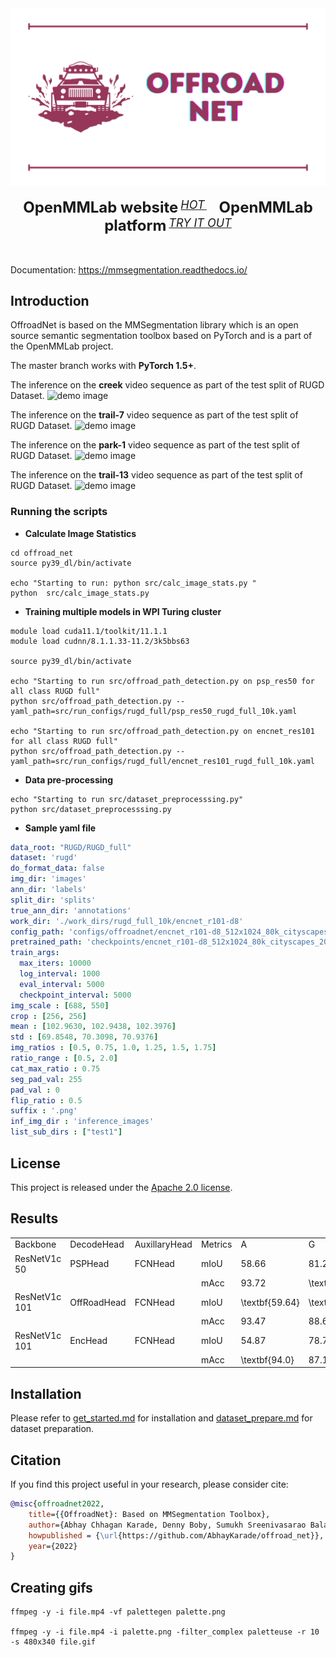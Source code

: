 <div align="center">
  <img src="resources/offroadnet_logo.png" width="600"/>
  <div>&nbsp;</div>
  <div align="center">
    <b><font size="5">OpenMMLab website</font></b>
    <sup>
      <a href="https://openmmlab.com">
        <i><font size="4">HOT</font></i>
      </a>
    </sup>
    &nbsp;&nbsp;&nbsp;&nbsp;
    <b><font size="5">OpenMMLab platform</font></b>
    <sup>
      <a href="https://platform.openmmlab.com">
        <i><font size="4">TRY IT OUT</font></i>
      </a>
    </sup>
  </div>
  <div>&nbsp;</div>
</div>
<br />

[comment]: <> ([![PyPI - Python Version]&#40;https://img.shields.io/pypi/pyversions/mmsegmentation&#41;]&#40;https://pypi.org/project/mmsegmentation/&#41;)

[comment]: <> ([![PyPI]&#40;https://img.shields.io/pypi/v/mmsegmentation&#41;]&#40;https://pypi.org/project/mmsegmentation&#41;)

[comment]: <> ([![docs]&#40;https://img.shields.io/badge/docs-latest-blue&#41;]&#40;https://mmsegmentation.readthedocs.io/en/latest/&#41;)

[comment]: <> ([![badge]&#40;https://github.com/open-mmlab/mmsegmentation/workflows/build/badge.svg&#41;]&#40;https://github.com/open-mmlab/mmsegmentation/actions&#41;)

[comment]: <> ([![codecov]&#40;https://codecov.io/gh/open-mmlab/mmsegmentation/branch/master/graph/badge.svg&#41;]&#40;https://codecov.io/gh/open-mmlab/mmsegmentation&#41;)

[comment]: <> ([![license]&#40;https://img.shields.io/github/license/open-mmlab/mmsegmentation.svg&#41;]&#40;https://github.com/open-mmlab/mmsegmentation/blob/master/LICENSE&#41;)

[comment]: <> ([![issue resolution]&#40;https://isitmaintained.com/badge/resolution/open-mmlab/mmsegmentation.svg&#41;]&#40;https://github.com/open-mmlab/mmsegmentation/issues&#41;)

[comment]: <> ([![open issues]&#40;https://isitmaintained.com/badge/open/open-mmlab/mmsegmentation.svg&#41;]&#40;https://github.com/open-mmlab/mmsegmentation/issues&#41;)

Documentation: https://mmsegmentation.readthedocs.io/

[comment]: <> (English | [简体中文]&#40;README_zh-CN.md&#41;)

## Introduction

OffroadNet is based on the MMSegmentation library which is an open source semantic segmentation toolbox based on PyTorch and is a part of the OpenMMLab project.

The master branch works with **PyTorch 1.5+**.

The inference on the **creek** video sequence as part of the test split of RUGD Dataset.
![demo image](resources/inference_gifs/creek.gif)

The inference on the **trail-7** video sequence as part of the test split of RUGD Dataset.
![demo image](resources/inference_gifs/trail-7.gif)

The inference on the **park-1** video sequence as part of the test split of RUGD Dataset.
![demo image](resources/inference_gifs/park-1.gif)

The inference on the **trail-13** video sequence as part of the test split of RUGD Dataset.
![demo image](resources/inference_gifs/trail-13.gif)

### Running the scripts

- **Calculate Image Statistics**

```shell
cd offroad_net
source py39_dl/bin/activate

echo "Starting to run: python src/calc_image_stats.py "
python  src/calc_image_stats.py
```

- **Training multiple models in WPI Turing cluster**

```shell
module load cuda11.1/toolkit/11.1.1
module load cudnn/8.1.1.33-11.2/3k5bbs63

source py39_dl/bin/activate

echo "Starting to run src/offroad_path_detection.py on psp_res50 for all class RUGD full"
python src/offroad_path_detection.py --yaml_path=src/run_configs/rugd_full/psp_res50_rugd_full_10k.yaml

echo "Starting to run src/offroad_path_detection.py on encnet_res101 for all class RUGD full"
python src/offroad_path_detection.py --yaml_path=src/run_configs/rugd_full/encnet_res101_rugd_full_10k.yaml
```
- **Data pre-processing**

```shell
echo "Starting to run src/dataset_preprocesssing.py"
python src/dataset_preprocesssing.py
```
- **Sample yaml file**

```yaml
data_root: "RUGD/RUGD_full"
dataset: 'rugd'
do_format_data: false
img_dir: 'images'
ann_dir: 'labels'
split_dir: 'splits'
true_ann_dir: 'annotations'
work_dir: './work_dirs/rugd_full_10k/encnet_r101-d8'
config_path: 'configs/offroadnet/encnet_r101-d8_512x1024_80k_cityscapes.py'
pretrained_path: 'checkpoints/encnet_r101-d8_512x1024_80k_cityscapes_20200622_003555-1de64bec.pth'
train_args:
  max_iters: 10000
  log_interval: 1000
  eval_interval: 5000
  checkpoint_interval: 5000
img_scale : [688, 550]
crop : [256, 256]
mean : [102.9630, 102.9438, 102.3976]
std : [69.8548, 70.3098, 70.9376]
img_ratios : [0.5, 0.75, 1.0, 1.25, 1.5, 1.75]
ratio_range : [0.5, 2.0]
cat_max_ratio : 0.75
seg_pad_val: 255
pad_val : 0
flip_ratio : 0.5
suffix : '.png'
inf_img_dir : 'inference_images'
list_sub_dirs : ["test1"]

```

## License

This project is released under the [Apache 2.0 license](LICENSE).

## Results

<table>
    <tr>
        <td>Backbone</td>
        <td>DecodeHead</td>
        <td>AuxillaryHead</td>
        <td>Metrics</td>
        <td>A</td>
        <td>G</td>
        <td>R</td>
        <td>C</td>
        <td>O</td>
        <td>OG</td>
    </tr>
    <tr>
        <td>ResNetV1c 50</td>
        <td>PSPHead</td>
        <td>FCNHead</td>
        <td>mIoU</td>
        <td>58.66</td>
        <td>81.24</td>
        <td>67.43</td>
        <td>39.78</td>
        <td>37.14</td>
        <td>80.73</td>
    </tr>
    <tr>
        <td></td>
        <td></td>
        <td></td>
        <td>mAcc</td>
        <td>93.72</td>
        <td>\textbf{90.31}</td>
        <td>\textbf{96.42}</td>
        <td>41.22</td>
        <td>43.24</td>
        <td>87.04</td>
    </tr>
    <tr>
        <td>ResNetV1c 101</td>
        <td>OffRoadHead</td>
        <td>FCNHead</td>
        <td>mIoU</td>
        <td>\textbf{59.64}</td>
        <td>\textbf{92.37}</td>
        <td>\textbf{85.24}</td>
        <td>\textbf{43.99}</td>
        <td>\textbf{42.85}</td>
        <td>\textbf{82.18}</td>
    </tr>
    <tr>
        <td></td>
        <td></td>
        <td></td>
        <td>mAcc</td>
        <td>93.47</td>
        <td>88.66</td>
        <td>94.45</td>
        <td>\textbf{63.73}</td>
        <td>\textbf{48.87}</td>
        <td>88.73</td>
    </tr>
    <tr>
        <td>ResNetV1c 101</td>
        <td>EncHead</td>
        <td>FCNHead</td>
        <td>mIoU</td>
        <td>54.87</td>
        <td>78.78</td>
        <td>79.3</td>
        <td>34.39</td>
        <td>40.52</td>
        <td>80.09</td>
    </tr>
    <tr>
        <td></td>
        <td></td>
        <td></td>
        <td>mAcc</td>
        <td>\textbf{94.0}</td>
        <td>87.18</td>
        <td>93.58</td>
        <td>40.51</td>
        <td>48.78</td>
        <td>\textbf{90.18}</td>
    </tr>
</table>

## Installation

Please refer to [get_started.md](docs/en/get_started.md#installation) for installation and [dataset_prepare.md](docs/en/dataset_prepare.md#prepare-datasets) for dataset preparation.


## Citation

If you find this project useful in your research, please consider cite:

```bibtex
@misc{offroadnet2022,
    title={{OffroadNet}: Based on MMSegmentation Toolbox},
    author={Abhay Chhagan Karade, Denny Boby, Sumukh Sreenivasarao Balakrishna, Shreedhar Kodate},
    howpublished = {\url{https://github.com/AbhayKarade/offroad_net}},
    year={2022}
}
```


## Creating gifs
```shell
ffmpeg -y -i file.mp4 -vf palettegen palette.png

ffmpeg -y -i file.mp4 -i palette.png -filter_complex paletteuse -r 10 -s 480x340 file.gif
```

